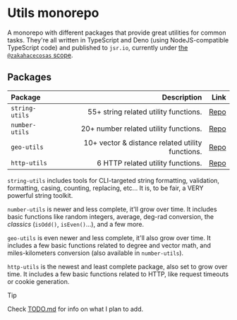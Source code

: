 # Utils monorepo

A monorepo with different packages that provide great utilities for common tasks. They're all written in TypeScript and Deno (using NodeJS-compatible TypeScript code) and published to `jsr.io`, currently under [the `@zakahacecosas` scope](https://jsr.io/@zakahacecosas).

## Packages

| Package        |                                      Description |                                                                  Link |
| :------------- | -----------------------------------------------: | --------------------------------------------------------------------: |
| `string-utils` |            55+ string related utility functions. | [Repo](https://github.com/ZakaHaceCosas/dev-utils/tree/master/number) |
| `number-utils` |            20+ number related utility functions. | [Repo](https://github.com/ZakaHaceCosas/dev-utils/tree/master/number) |
| `geo-utils`    | 10+ vector & distance related utility functions. |    [Repo](https://github.com/ZakaHaceCosas/dev-utils/tree/master/geo) |
| `http-utils`   |                6 HTTP related utility functions. |   [Repo](https://github.com/ZakaHaceCosas/dev-utils/tree/master/http) |

`string-utils` includes tools for CLI-targeted string formatting, validation, formatting, casing, counting, replacing, etc... It is, to be fair, a VERY powerful string toolkit.

`number-utils` is newer and less complete, it'll grow over time. It includes basic functions like random integers, average, deg-rad conversion, the _classics_ (`isOdd()`, `isEven()`...), and a few more.

`geo-utils` is even newer and less complete, it'll also grow over time. It includes a few basic functions related to degree and vector math, and miles-kilometers conversion (also available in `number-utils`).

`http-utils` is the newest and least complete package, also set to grow over time. It includes a few basic functions related to HTTP, like request timeouts or cookie generation.

> [!TIP]
> Check [TODO.md](TODO.md) for info on what I plan to add.
